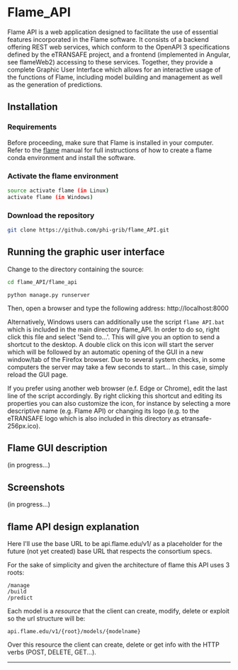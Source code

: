 # Flame_API

Flame API is a web application designed to facilitate the use of essential features incorporated in the Flame software. It consists of a backend offering REST web services, which conform to the OpenAPI 3 specifications defined by the eTRANSAFE project, and a frontend (implemented in Angular, see flameWeb2) accessing to these services. Together, they provide a complete Graphic User Interface which allows for an interactive usage of the functions of Flame, including model building and management as well as the generation of predictions. 

## Installation

### Requirements

Before proceeding, make sure that Flame is installed in your computer. Refer to the [flame](https://github.com/phi-grib/flame) manual for full instructions of how to create a flame conda environment and install the software. 

### Activate the flame environment 

```sh
source activate flame (in Linux)
activate flame (in Windows)
```

### Download the repository

```sh
git clone https://github.com/phi-grib/flame_API.git
```

## Running the graphic user interface

Change to the directory containing the source:

```sh
cd flame_API/flame_api
```
```
python manage.py runserver
```

Then, open a browser and type the following address: http://localhost:8000

Alternatively, Windows users can additionally use the script `flame API.bat` which is included in the main directory flame_API. In order to do so, right click this file and select 'Send to...'. This will give you an option to send a shortcut to the desktop. A double click on this icon will start the server which will be followed by an automatic opening of the GUI in a new window/tab of the Firefox browser. Due to several system checks, in some computers the server may take a few seconds to start... In this case, simply reload the GUI page.

If you prefer using another web browser (e.f. Edge or Chrome), edit the last line of the script accordingly. By right clicking this shortcut and editing its properties you can also customize the icon, for instance by selecting a more descriptive name (e.g. Flame API) or changing its logo (e.g. to the eTRANSAFE logo which is also included in this directory as etransafe-256px.ico).  

## Flame GUI description
(in progress...)


## Screenshots
(in progress...)

## flame API design explanation
Here I'll use the base URL to be api.flame.edu/v1/ as a placeholder for the future (not yet created) base URL that respects the consortium specs.

For the sake of simplicity and given the architecture of flame this API uses 3 roots:


```
/manage
/build
/predict
```

Each model is a *resource* that the client can create, modify, delete or exploit so the url structure will be:

```
api.flame.edu/v1/{root}/models/{modelname}
```

Over this resource the client can create, delete or get info with the HTTP verbs (POST, DELETE, GET...).

----
<!---
## TODO

* Control errors **[Status_codes](https://www.django-rest-framework.org/api-guide/status-codes/)** for responses
* Use data **[validators](https://www.django-rest-framework.org/api-guide/validators/)** for requests and responses
* Write **[serializers](https://www.django-rest-framework.org/api-guide/serializers/)** to send and receive standardized data
* Review response schemas in `flameAPI.yml`

-----
## Docs

https://www.django-rest-framework.org/

[Serializer tutorial](https://www.django-rest-framework.org/tutorial/1-serialization/)
-->
